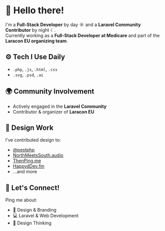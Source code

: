 # 👋 Hello there!

I'm a **Full-Stack Developer** by day ☼ and a **Laravel Community Contributor** by night ☾.  
Currently working as a **Full-Stack Developer at Medicare** and part of the **Laracon EU organizing team**.



## ⚙️ Tech I Use Daily
- `.php`, `.js`, `.html`, `.css`
- `.svg`, `.psd`, `.ai`

## 🌍 Community Involvement
- Actively engaged in the **Laravel Community**
- Contributor & organizer of **Laracon EU**

## 💅 Design Work
I've contributed design to:
- [@pestphp](https://pestphp.com)
- [NorthMeetsSouth.audio](https://northmeetssouth.audio)
- [ThenPing.me](https://thenping.me)
- [HappydDev.fm](https://happyddev.fm)
- ...and more

## 💬 Let's Connect!
Ping me about:
- 🎨 Design & Branding  
- 💻 Laravel & Web Development  
- 🧠 Design Thinking  
